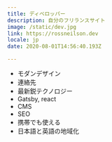 ```yaml
---
title: ディベロッパー
description: 自分のフリランスサイト
image: /static/dev.jpg
link: https://rossneilson.dev
locale: jp
date: 2020-08-01T14:56:40.193Z

---
```

* モダンデザイン
* 連絡先
* 最新鋭テクノロジー
* Gatsby, react
* CMS
* SEO
* 携帯でも使える
* 日本語と英語の地域化